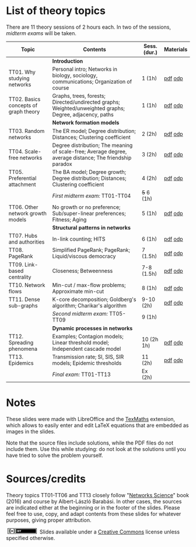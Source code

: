 # List of theory topics

There are 11 theory sessions of 2 hours each. In two of the sessions, *midterm exams* will be taken.

| Topic                                 | Contents                                                                                                 | Sess. (dur.)                     | Materials |
|---------------------------------------|----------------------------------------------------------------------------------------------------------|-------------------------------|----------|
|                                       | **Introduction**      |  |  |
| TT01. Why studying networks           | Personal intro; Networks in biology, sociology, communications; Organization of course                   | 1 (1h)                     | [pdf](pdf/tt01_complex_networks.pdf) [odp](tt01_complex_networks.odp) |
| TT02. Basics concepts of graph theory | Graphs, trees, forests; Directed/undirected graphs; Weighted/unweighted graphs; Degree, adjacency, paths | 1 (1h) | [pdf](pdf/tt02_graph_theory_basics.pdf) [odp](tt02_graph_theory_basics.odp) |
|                                       | **Network formation models**      |  |  |
| TT03. Random networks                 | The ER model; Degree distribution; Distances; Clustering coefficient                                     | 2 (2h)         | [pdf](pdf/tt03_random_networks.pdf) [odp](tt03_random_networks.odp)         
| TT04. Scale-free networks             | Degree distribution; The meaning of scale-free; Average degree, average distance; The friendship paradox | 3 (2h) | [pdf](pdf/tt04_scale_free_networks.pdf) [odp](tt04_scale_free_networks.odp)        |
| TT05. Preferential attachment         | The BA model; Degree growth; Degree distribution; Distances; Clustering coefficient                      | 4 (2h)        | [pdf](pdf/tt05_preferential_attachment.pdf) [odp](tt05_preferential_attachment.odp)        |
| | *First midterm exam:* TT01-TT04 | <strike>5</strike> 6 (1h) | |
| TT06. Other network growth models     | No growth or no preference; Sub/super-linear preferences; Fitness; Aging                                 | 5 (1h)        | [pdf](pdf/tt06_other_growth_models.pdf) [odp](tt06_other_growth_models.odp)        |
|                                       | **Structural patterns in networks**      |  |  |
| TT07. Hubs and authorities            | In-link counting; HITS                                                                                   | 6 (1h)        | [pdf](pdf/tt07_hubs_authorities.pdf) [odp](tt07_hubs_authorities.odp)        |
| TT08. PageRank                        | Simplified PageRank; PageRank; Liquid/viscous democracy                                                  | 7 (1.5h) | [pdf](pdf/tt08_pagerank.pdf) [odp](tt08_pagerank.odp)       |
| TT09. Link-based centrality           | Closeness; Betweenness                                                                                   | 7-8 (1.5h)       | [pdf](pdf/tt09_closeness_betweenness.pdf) [odp](tt09_closeness_betweenness.odp)       |
| TT10. Network flows                   | Min-cut / max-flow problems; Approximate min-cut                                                         | 8 (1h)  | [pdf](pdf/tt10_network_flows.pdf) [odp](tt10_network_flows.odp)  |
| TT11. Dense sub-graphs                | K-core decomposition; Goldberg's algorithm; Charikar's algorithm                                         | 9-10 (2h)  | [pdf](pdf/tt11_dense_subgraphs.pdf) [odp](tt11_dense_subgraphs.odp)       |
| | *Second midterm exam:* TT05-TT09 | 9 (1h) | |
|                                       | **Dynamic processes in networks**      |  |  |
| TT12. Spreading phenomena             | Examples; Contagion models; Linear threshold model; Independent cascade model                            | 10 (<strile>2h</strike> 1h)        | [pdf](pdf/tt12_spreading_phenomena.pdf) [odp](tt12_spreading_phenomena.odp) |
| TT13. Epidemics                       | Transmission rate; SI, SIS, SIR models; Epidemic thresholds                                              | 11 (2h)       | [pdf](pdf/tt12_epidemics.pdf) [odp](tt12_epidemics.odp) |
| | *Final exam:* TT01-TT13 | Ex (2h) | |

# Notes

These slides were made with LibreOffice and the [TexMaths](https://extensions.libreoffice.org/extensions/texmaths-1) extension, which allows to easily enter and edit LaTeX equations that are embedded as images in the slides.

Note that the source files include solutions, while the PDF files do not include them. Use this while studying: do not look at the solutions until you have tried to solve the problem yourself.

# Sources/credits

Theory topics TT01-TT06 and TT13 closely follow "[Networks Science](http://networksciencebook.com/)" book (2016) and course by Albert-László Barabási. In other cases, the sources are indicated either at the beginning or in the footer of the slides. Please feel free to use, copy, and adapt contents from these slides for whatever purposes, giving proper attribution.

[<img src="../upf/cc-by-80x15.png" width="80" height="15" hspace="4"/>](https://creativecommons.org/licenses/by/4.0/) Slides available under a [Creative Commons](https://creativecommons.org/licenses/by/4.0/) license unless specified otherwise.
